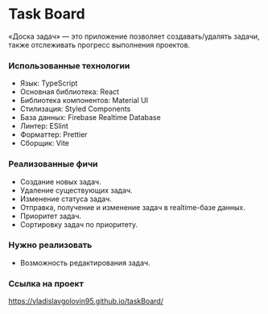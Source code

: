 # Task Board

«Доска задач» — это приложение позволяет создавать/удалять задачи, также отслеживать прогресс выполнения проектов.

### Использованные технологии

- Язык: TypeScript
- Основная библиотека: React
- Библиотека компонентов: Material UI
- Стилизация: Styled Components
- База данных: Firebase Realtime Database
- Линтер: ESlint
- Форматтер: Prettier
- Сборщик: Vite

### Реализованные фичи

- Создание новых задач.
- Удаление существующих задач.
- Изменение статуса задач.
- Отправка, получение и изменение задач в realtime-базе данных.
- Приоритет задач.
- Сортировку задач по приоритету.

### Нужно реализовать

- Возможность редактирования задач.

### Ссылка на проект

https://vladislavgolovin95.github.io/taskBoard/
